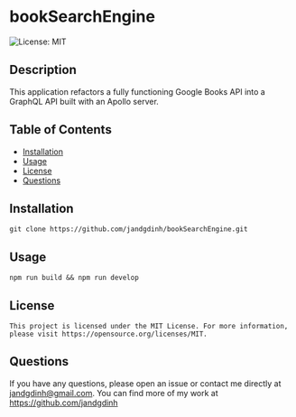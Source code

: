 # bookSearchEngine

  ![License: MIT](https://img.shields.io/badge/License-MIT-yellow.svg)


  ## Description
  This application refactors a fully functioning Google Books API into a GraphQL API built with an Apollo server.

  ## Table of Contents
  - [Installation](#installation)
  - [Usage](#usage)
  - [License](#license)
  - [Questions](#questions)

  ## Installation
    git clone https://github.com/jandgdinh/bookSearchEngine.git

  ## Usage
    npm run build && npm run develop

  ## License

    This project is licensed under the MIT License. For more information, please visit https://opensource.org/licenses/MIT.

  ## Questions
  If you have any questions, please open an issue or contact me directly at jandgdinh@gmail.com. You can find more of my work at https://github.com/jandgdinh
